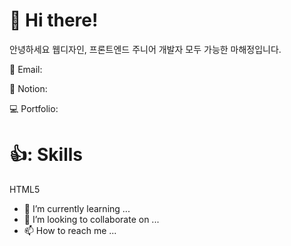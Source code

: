 # 👋 Hi there! #
안녕하세요 웹디자인, 프론트엔드 주니어 개발자 모두 가능한 마해정입니다.

📧 Email: 

📘 Notion: 

💻 Portfolio: 

# 👍: Skills #
HTML5



- 🌱 I’m currently learning ...
- 💞️ I’m looking to collaborate on ...
- 📫 How to reach me ...

<!---
gowjdqkqh9/gowjdqkqh9 is a ✨ special ✨ repository because its `README.md` (this file) appears on your GitHub profile.
미리보기 링크를 클릭하여 변경 사항을 확인할 수 있습니다.
--->

